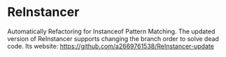# ReInstancer
Automatically Refactoring for Instanceof Pattern Matching.
The updated version of ReInstancer supports changing the branch order to solve dead code. Its website: https://github.com/a2669761538/ReInstancer-update
